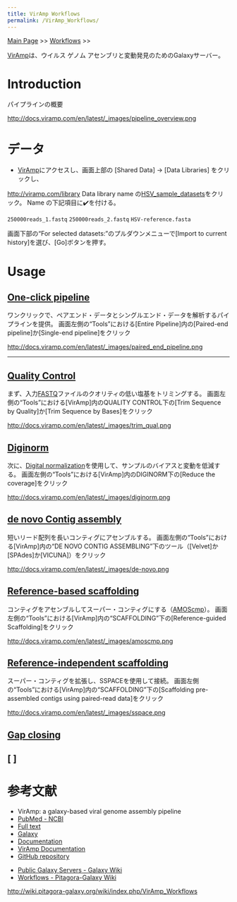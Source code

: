 ```yaml
---
title: VirAmp Workflows
permalink: /VirAmp_Workflows/
---
```


[Main Page](/Main_Page "wikilink") &gt;&gt; [Workflows](/Workflows "wikilink") &gt;&gt;

[VirAmp](https://wiki.galaxyproject.org/PublicGalaxyServers#VirAmp)は、ウイルス ゲノム アセンブリと変動発見のためのGalaxyサーバー。

Introduction
============

パイプラインの概要

<http://docs.viramp.com/en/latest/_images/pipeline_overview.png>

データ
======

-   [VirAmp](http://viramp.com/root)にアクセスし、画面上部の \[Shared Data\] -&gt; \[Data Libraries\] をクリックし、

<http://viramp.com/library> Data library name の[HSV_sample_datasets](http://viramp.com/library/browse_libraries?sort=name&f-description=All&f-name=All&operation=browse&id=66481f6a6bed8042)をクリック。 Name の下記項目に✔️を付ける。

`250000reads_1.fastq`
`250000reads_2.fastq`
`HSV-reference.fasta    `

画面下部の“For selected datasets:”のプルダウンメニューで\[Import to current history\]を選び、\[Go\]ボタンを押す。

Usage
=====

[One-click pipeline](http://docs.viramp.com/en/latest/viramp_intro.html#one-click-pipeline)
-------------------------------------------------------------------------------------------

ワンクリックで、ペアエンド・データとシングルエンド・データを解析するパイプラインを提供。 画面左側の“Tools”における\[Entire Pipeline\]内の\[Paired-end pipeline\]か\[Single-end pipeline\]をクリック

<http://docs.viramp.com/en/latest/_images/paired_end_pipeline.png>

------------------------------------------------------------------------

[Quality Control](http://docs.viramp.com/en/latest/viramp_intro.html#quality-control)
-------------------------------------------------------------------------------------

まず、入力[FASTQ](https://ja.wikipedia.org/wiki/Fastq)ファイルのクオリティの低い塩基をトリミングする。 画面左側の“Tools”における\[VirAmp\]内のQUALITY CONTROL下の\[Trim Sequence by Quality\]か\[Trim Sequence by Bases\]をクリック

<http://docs.viramp.com/en/latest/_images/trim_qual.png>

[Diginorm](http://docs.viramp.com/en/latest/viramp_intro.html#diginorm)
-----------------------------------------------------------------------

次に、[Digital normalization](http://ged.msu.edu/papers/2012-diginorm/)を使用して、サンプルのバイアスと変動を低減する。 画面左側の“Tools”における\[VirAmp\]内のDIGINORM下の\[Reduce the coverage\]をクリック

<http://docs.viramp.com/en/latest/_images/diginorm.png>

[de novo Contig assembly](http://docs.viramp.com/en/latest/viramp_intro.html#de-novo-contig-assembly)
-----------------------------------------------------------------------------------------------------

短いリード配列を長いコンティグにアセンブルする。 画面左側の“Tools”における\[VirAmp\]内の“DE NOVO CONTIG ASSEMBLING”下のツール（\[Velvet\]か\[SPAdes\]か\[VICUNA\]）をクリック

<http://docs.viramp.com/en/latest/_images/de-novo.png>

[Reference-based scaffolding](http://docs.viramp.com/en/latest/viramp_intro.html#reference-based-scaffolding)
-------------------------------------------------------------------------------------------------------------

コンティグをアセンブルしてスーパー・コンティグにする（[AMOScmp](https://sourceforge.net/projects/amos/)）。 画面左側の“Tools”における\[VirAmp\]内の“SCAFFOLDING”下の\[Reference-guided Scaffolding\]をクリック

<http://docs.viramp.com/en/latest/_images/amoscmp.png>

[Reference-independent scaffolding](http://docs.viramp.com/en/latest/viramp_intro.html#reference-independent-scaffolding)
-------------------------------------------------------------------------------------------------------------------------

スーパー・コンティグを拡張し、SSPACEを使用して接続。 画面左側の“Tools”における\[VirAmp\]内の“SCAFFOLDING”下の\[Scaffolding pre-assembled contigs using paired-read data\]をクリック

<http://docs.viramp.com/en/latest/_images/sspace.png>

[Gap closing](http://docs.viramp.com/en/latest/viramp_intro.html#reference-independent-scaffolding)
---------------------------------------------------------------------------------------------------

\[ \]
-----

参考文献
========

-   VirAmp: a galaxy-based viral genome assembly pipeline
-   [PubMed - NCBI](http://www.ncbi.nlm.nih.gov/pubmed/25918639)
-   [Full text](http://www.ncbi.nlm.nih.gov/pmc/articles/PMC4410580/pdf/13742_2015_Article_60.pdf)
-   [Galaxy](http://viramp.com/)
-   [Documentation](http://docs.viramp.com)
-   [VirAmp Documentation](https://media.readthedocs.org/pdf/viramp/latest/viramp.pdf)
-   [GitHub repository](http://github.com/SzparaLab/viramp-project)

<!-- -->

-   [Public Galaxy Servers - Galaxy Wiki](https://wiki.galaxyproject.org/PublicGalaxyServers#VirAmp)
-   [Workflows - Pitagora-Galaxy Wiki](http://wiki.pitagora-galaxy.org/wiki/index.php/Workflows)

<http://wiki.pitagora-galaxy.org/wiki/index.php/VirAmp_Workflows>